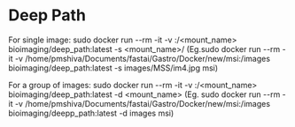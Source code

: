 # Deep Path

For single image:
sudo docker run --rm -it -v <absolute-path-to-test-images>:/<mount_name> bioimaging/deep_path:latest -s <mount_name>/<imagefile> <model name>
(Eg.sudo docker run --rm -it -v /home/pmshiva/Documents/fastai/Gastro/Docker/new/msi:/images bioimaging/deep_path:latest -s images/MSS/im4.jpg msi)

For a group of images:
sudo docker run --rm -it -v <absolute-path-to-test-images>:/<mount_name> bioimaging/deep_path:latest -d <mount_name> <model name>
(Eg. sudo docker run --rm -it -v /home/pmshiva/Documents/fastai/Gastro/Docker/new/msi:/images bioimaging/deepp_path:latest -d images msi)
